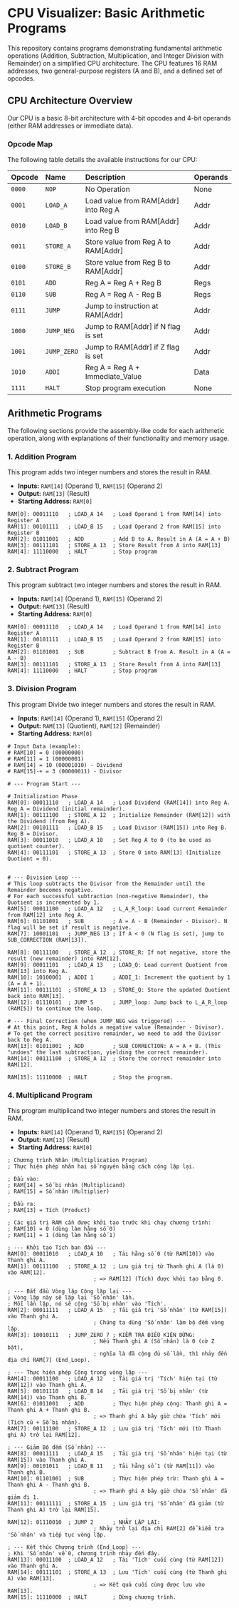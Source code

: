 # CPU Visualizer: Basic Arithmetic Programs

This repository contains programs demonstrating fundamental arithmetic operations (Addition, Subtraction, Multiplication, and Integer Division with Remainder) on a simplified CPU architecture. The CPU features 16 RAM addresses, two general-purpose registers (A and B), and a defined set of opcodes.

## CPU Architecture Overview

Our CPU is a basic 8-bit architecture with 4-bit opcodes and 4-bit operands (either RAM addresses or immediate data).

### Opcode Map

The following table details the available instructions for our CPU:

| Opcode   | Name          | Description                          | Operands |
| :------- | :------------ | :----------------------------------- | :------- |
| `0000` | `NOP`       | No Operation                         | None     |
| `0001` | `LOAD_A`    | Load value from RAM[Addr] into Reg A | Addr     |
| `0010` | `LOAD_B`    | Load value from RAM[Addr] into Reg B | Addr     |
| `0011` | `STORE_A`   | Store value from Reg A to RAM[Addr]  | Addr     |
| `0100` | `STORE_B`   | Store value from Reg B to RAM[Addr]  | Addr     |
| `0101` | `ADD`       | Reg A = Reg A + Reg B                | Regs     |
| `0110` | `SUB`       | Reg A = Reg A - Reg B                | Regs     |
| `0111` | `JUMP`      | Jump to instruction at RAM[Addr]     | Addr     |
| `1000` | `JUMP_NEG`  | Jump to RAM[Addr] if N flag is set   | Addr     |
| `1001` | `JUMP_ZERO` | Jump to RAM[Addr] if Z flag is set   | Addr     |
| `1010` | `ADDI`      | Reg A = Reg A + Immediate_Value      | Data     |
| `1111` | `HALT`      | Stop program execution               | None     |

## Arithmetic Programs

The following sections provide the assembly-like code for each arithmetic operation, along with explanations of their functionality and memory usage.

### 1. Addition Program

This program adds two integer numbers and stores the result in RAM.

- **Inputs:** `RAM[14]` (Operand 1), `RAM[15]` (Operand 2)
- **Output:** `RAM[13]` (Result)
- **Starting Address:** `RAM[0]`

```assembly
RAM[0]: 00011110   ; LOAD_A 14   ; Load Operand 1 from RAM[14] into Register A
RAM[1]: 00101111   ; LOAD_B 15   ; Load Operand 2 from RAM[15] into Register B
RAM[2]: 01011001   ; ADD         ; Add B to A. Result in A (A = A + B)
RAM[3]: 00111101   ; STORE_A 13  ; Store Result from A into RAM[13]
RAM[4]: 11110000   ; HALT        ; Stop program
```

### 2. Subtract Program

This program subtract two integer numbers and stores the result in RAM.

- **Inputs:** `RAM[14]` (Operand 1), `RAM[15]` (Operand 2)
- **Output:** `RAM[13]` (Result)
- **Starting Address:** `RAM[0]`

```assembly
RAM[0]: 00011110   ; LOAD_A 14   ; Load Operand 1 from RAM[14] into Register A
RAM[1]: 00101111   ; LOAD_B 15   ; Load Operand 2 from RAM[15] into Register B
RAM[2]: 01101001   ; SUB         ; Subtract B from A. Result in A (A = A - B)
RAM[3]: 00111101   ; STORE_A 13  ; Store Result from A into RAM[13]
RAM[4]: 11110000   ; HALT        ; Stop program
```

### 3. Division Program

This program Divide two integer numbers and stores the result in RAM.

- **Inputs:** `RAM[14]` (Operand 1), `RAM[15]` (Operand 2)
- **Output:** `RAM[13]` (Quotient), `RAM[12]` (Remainder)
- **Starting Address:** `RAM[0]`

```assembly
# Input Data (example):
# RAM[10] = 0 (00000000)
# RAM[11] = 1 (00000001)
# RAM[14] = 10 (00001010) - Dividend
# RAM[15]-+ = 3 (00000011) - Divisor

# --- Program Start ---

# Initialization Phase
RAM[0]: 00011110   ; LOAD_A 14   ; Load Dividend (RAM[14]) into Reg A. Reg A = Dividend (initial remainder).
RAM[1]: 00111100   ; STORE_A 12  ; Initialize Remainder (RAM[12]) with the Dividend (from Reg A).
RAM[2]: 00101111   ; LOAD_B 15   ; Load Divisor (RAM[15]) into Reg B. Reg B = Divisor.
RAM[3]: 00011010   ; LOAD_A 10   ; Set Reg A to 0 (to be used as quotient counter).
RAM[4]: 00111101   ; STORE_A 13  ; Store 0 into RAM[13] (Initialize Quotient = 0).


# --- Division Loop ---
# This loop subtracts the Divisor from the Remainder until the Remainder becomes negative.
# For each successful subtraction (non-negative Remainder), the Quotient is incremented by 1.
RAM[5]: 00011100   ; LOAD_A 12   ; L_A_R_loop: Load current Remainder from RAM[12] into Reg A.
RAM[6]: 01101001   ; SUB         ; A = A - B (Remainder - Divisor). N flag will be set if result is negative.
RAM[7]: 10001101   ; JUMP_NEG 13 ; If A < 0 (N flag is set), jump to SUB_CORRECTION (RAM[13]).

RAM[8]: 00111100   ; STORE_A 12  ; STORE_R: If not negative, store the result (new remainder) into RAM[12].
RAM[9]: 00011101   ; LOAD_A 13   ; LOAD_Q: Load current Quotient from RAM[13] into Reg A.
RAM[10]: 10100001  ; ADDI 1      ; ADDI_1: Increment the quotient by 1 (A = A + 1).
RAM[11]: 00111101  ; STORE_A 13  ; STORE_Q: Store the updated Quotient back into RAM[13].
RAM[12]: 01110101  ; JUMP 5      ; JUMP_loop: Jump back to L_A_R_loop (RAM[5]) to continue the loop.

# --- Final Correction (when JUMP_NEG was triggered) ---
# At this point, Reg A holds a negative value (Remainder - Divisor).
# To get the correct positive remainder, we need to add the Divisor back to Reg A.
RAM[13]: 01011001  ; ADD         ; SUB_CORRECTION: A = A + B. (This "undoes" the last subtraction, yielding the correct remainder).
RAM[14]: 00111100  ; STORE_A 12  ; Store the correct remainder into RAM[12].

RAM[15]: 11110000  ; HALT        ; Stop the program.
```

### 4. Multiplicand Program

This program multiplicand two integer numbers and stores the result in RAM.

- **Inputs:** `RAM[14]` (Operand 1), `RAM[15]` (Operand 2)
- **Output:** `RAM[13]` (Result)
- **Starting Address:** `RAM[0]`
```
; Chương trình Nhân (Multiplication Program)
; Thực hiện phép nhân hai số nguyên bằng cách cộng lặp lại.

; Đầu vào:
; RAM[14] = Số bị nhân (Multiplicand)
; RAM[15] = Số nhân (Multiplier)

; Đầu ra:
; RAM[13] = Tích (Product)

; Các giá trị RAM cần được khởi tạo trước khi chạy chương trình:
; RAM[10] = 0 (dùng làm hằng số 0)
; RAM[11] = 1 (dùng làm hằng số 1)

; --- Khởi tạo Tích ban đầu ---
RAM[0]: 00011010   ; LOAD_A 10   ; Tải hằng số 0 (từ RAM[10]) vào Thanh ghi A.
RAM[1]: 00111100   ; STORE_A 12  ; Lưu giá trị từ Thanh ghi A (là 0) vào RAM[12].
                           ; => RAM[12] (Tích) được khởi tạo bằng 0.

; --- Bắt đầu Vòng lặp Cộng lặp lại ---
; Vòng lặp này sẽ lặp lại 'Số nhân' lần.
; Mỗi lần lặp, nó sẽ cộng 'Số bị nhân' vào 'Tích'.
RAM[2]: 00011111   ; LOAD_A 15   ; Tải giá trị 'Số nhân' (từ RAM[15]) vào Thanh ghi A.
                           ; Chúng ta dùng 'Số nhân' làm bộ đếm vòng lặp.
RAM[3]: 10010111   ; JUMP_ZERO 7 ; KIỂM TRA ĐIỀU KIỆN DỪNG:
                           ; Nếu Thanh ghi A (Số nhân) là 0 (cờ Z bật),
                           ; nghĩa là đã cộng đủ số lần, thì nhảy đến địa chỉ RAM[7] (End_Loop).

; --- Thực hiện phép Cộng trong vòng lặp ---
RAM[4]: 00011100   ; LOAD_A 12   ; Tải giá trị 'Tích' hiện tại (từ RAM[12]) vào Thanh ghi A.
RAM[5]: 00101110   ; LOAD_B 14   ; Tải giá trị 'Số bị nhân' (từ RAM[14]) vào Thanh ghi B.
RAM[6]: 01011001   ; ADD         ; Thực hiện phép cộng: Thanh ghi A = Thanh ghi A + Thanh ghi B.
                           ; => Thanh ghi A bây giờ chứa 'Tích' mới (Tích cũ + Số bị nhân).
RAM[7]: 00111100   ; STORE_A 12  ; Lưu giá trị 'Tích' mới (từ Thanh ghi A) trở lại RAM[12].

; --- Giảm Bộ đếm (Số nhân) ---
RAM[8]: 00011111   ; LOAD_A 15   ; Tải giá trị 'Số nhân' hiện tại (từ RAM[15]) vào Thanh ghi A.
RAM[9]: 00101011   ; LOAD_B 11   ; Tải hằng số 1 (từ RAM[11]) vào Thanh ghi B.
RAM[10]: 01101001  ; SUB         ; Thực hiện phép trừ: Thanh ghi A = Thanh ghi A - Thanh ghi B.
                           ; => Thanh ghi A bây giờ chứa 'Số nhân' đã giảm đi 1.
RAM[11]: 00111111  ; STORE_A 15  ; Lưu giá trị 'Số nhân' đã giảm (từ Thanh ghi A) trở lại RAM[15].

RAM[12]: 01110010  ; JUMP 2      ; NHẢY LẶP LẠI:
                           ; Nhảy trở lại địa chỉ RAM[2] để kiểm tra 'Số nhân' và tiếp tục vòng lặp.

; --- Kết thúc Chương trình (End_Loop) ---
; Khi 'Số nhân' về 0, chương trình nhảy đến đây.
RAM[13]: 00011100  ; LOAD_A 12   ; Tải 'Tích' cuối cùng (từ RAM[12]) vào Thanh ghi A.
RAM[14]: 00111101  ; STORE_A 13  ; Lưu 'Tích' cuối cùng (từ Thanh ghi A) vào RAM[13].
                           ; => Kết quả cuối cùng được lưu vào RAM[13].
RAM[15]: 11110000  ; HALT        ; Dừng chương trình.
```
